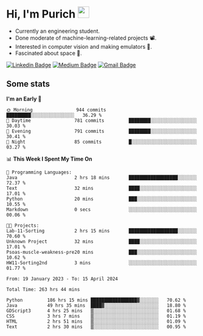 <h1 align="left">Hi, I'm Purich
<img src="https://media.giphy.com/media/hvRJCLFzcasrR4ia7z/giphy.gif" width="30px"/></h1>

* Currently an engineering student.
* Done moderate of machine-learning-related projects :film_projector:.
* Interested in computer vision and making emulators :space_invader:.
* Fascinated about space :milky_way:.

[![Linkedin Badge](https://img.shields.io/badge/-Purich-blue?style=flat-square&logo=Linkedin&logoColor=white&link=https://www.linkedin.com/in/purich-siritip-16b3b3255/)](https://www.linkedin.com/in/purich-siritip-16b3b3255) [![Medium Badge](https://img.shields.io/badge/-@purich-gray?style=flat-square&labelColor=000000&logo=Medium&link=https://medium.com/@phuritsiritip)](https://medium.com/@phuritsiritip)
[![Gmail Badge](https://img.shields.io/badge/-mark.phurit@gmail.com-c14438?style=flat-square&logo=Gmail&logoColor=white&link=mailto:mark.phurit@gmail.com)](mailto:mark.phurit@gmail.com)

## Some stats

  
  <!--START_SECTION:waka-->
**I'm an Early 🐤** 

```text
🌞 Morning                944 commits         █████████░░░░░░░░░░░░░░░░   36.29 % 
🌆 Daytime                781 commits         ████████░░░░░░░░░░░░░░░░░   30.03 % 
🌃 Evening                791 commits         ████████░░░░░░░░░░░░░░░░░   30.41 % 
🌙 Night                  85 commits          █░░░░░░░░░░░░░░░░░░░░░░░░   03.27 % 
```


📊 **This Week I Spent My Time On** 

```text
💬 Programming Languages: 
Java                     2 hrs 18 mins       ██████████████████░░░░░░░   72.37 % 
Text                     32 mins             ████░░░░░░░░░░░░░░░░░░░░░   17.01 % 
Python                   20 mins             ███░░░░░░░░░░░░░░░░░░░░░░   10.55 % 
Markdown                 0 secs              ░░░░░░░░░░░░░░░░░░░░░░░░░   00.06 % 

🐱‍💻 Projects: 
Lab-11-Sorting           2 hrs 15 mins       ██████████████████░░░░░░░   70.60 % 
Unknown Project          32 mins             ████░░░░░░░░░░░░░░░░░░░░░   17.01 % 
Psoas-muscle-weakness-pre20 mins             ███░░░░░░░░░░░░░░░░░░░░░░   10.62 % 
HW11-Sorting2nd          3 mins              ░░░░░░░░░░░░░░░░░░░░░░░░░   01.77 % 
```


<!--END_SECTION:waka-->

  <!--START_SECTION:waka-simple-->

```text
From: 19 January 2023 - To: 15 April 2024

Total Time: 263 hrs 44 mins

Python         186 hrs 15 mins █████████████████▓░░░░░░░   70.62 %
Java           49 hrs 35 mins  ████▓░░░░░░░░░░░░░░░░░░░░   18.80 %
GDScript3      4 hrs 25 mins   ▒░░░░░░░░░░░░░░░░░░░░░░░░   01.68 %
CSS            3 hrs 7 mins    ▒░░░░░░░░░░░░░░░░░░░░░░░░   01.19 %
HTML           2 hrs 51 mins   ▒░░░░░░░░░░░░░░░░░░░░░░░░   01.09 %
Text           2 hrs 30 mins   ▒░░░░░░░░░░░░░░░░░░░░░░░░   00.95 %
```

<!--END_SECTION:waka-simple-->

  <!--![Anurag's GitHub stats](https://github-readme-stats.vercel.app/api?username=vikimark&show_icons=true&theme=gruvbox_light)-->
  
<!--
**vikimark/vikimark** is a ✨ _special_ ✨ repository because its `README.md` (this file) appears on your GitHub profile.

Here are some ideas to get you started:

- 🔭 I’m currently working on ...
- 🌱 I’m currently learning ...
- 👯 I’m looking to collaborate on ...
- 🤔 I’m looking for help with ...
- 💬 Ask me about ...
- 📫 How to reach me: ...
- 😄 Pronouns: ...
- ⚡ Fun fact: ...
-->
